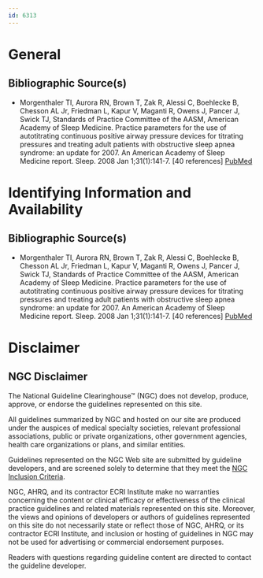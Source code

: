 ```yaml
---
id: 6313
---
```


# General

## Bibliographic Source(s)

- Morgenthaler TI, Aurora RN, Brown T, Zak R, Alessi C, Boehlecke B, Chesson AL Jr, Friedman L, Kapur V, Maganti R, Owens J, Pancer J, Swick TJ, Standards of Practice Committee of the AASM, American Academy of Sleep Medicine. Practice parameters for the use of autotitrating continuous positive airway pressure devices for titrating pressures and treating adult patients with obstructive sleep apnea syndrome: an update for 2007. An American Academy of Sleep Medicine report. Sleep. 2008 Jan 1;31(1):141-7. [40 references] [ PubMed ](http://www.ncbi.nlm.nih.gov/entrez/query.fcgi?cmd=Retrieve&db=pubmed&dopt=Abstract&list_uids=18220088)

# Identifying Information and Availability

## Bibliographic Source(s)

- Morgenthaler TI, Aurora RN, Brown T, Zak R, Alessi C, Boehlecke B, Chesson AL Jr, Friedman L, Kapur V, Maganti R, Owens J, Pancer J, Swick TJ, Standards of Practice Committee of the AASM, American Academy of Sleep Medicine. Practice parameters for the use of autotitrating continuous positive airway pressure devices for titrating pressures and treating adult patients with obstructive sleep apnea syndrome: an update for 2007. An American Academy of Sleep Medicine report. Sleep. 2008 Jan 1;31(1):141-7. [40 references] [ PubMed ](http://www.ncbi.nlm.nih.gov/entrez/query.fcgi?cmd=Retrieve&db=pubmed&dopt=Abstract&list_uids=18220088)

# Disclaimer

## NGC Disclaimer

The National Guideline Clearinghouse™ (NGC) does not develop, produce, approve, or endorse the guidelines represented on this site.

All guidelines summarized by NGC and hosted on our site are produced under the auspices of medical specialty societies, relevant professional associations, public or private organizations, other government agencies, health care organizations or plans, and similar entities.

Guidelines represented on the NGC Web site are submitted by guideline developers, and are screened solely to determine that they meet the [NGC Inclusion Criteria](/help-and-about/summaries/inclusion-criteria).

NGC, AHRQ, and its contractor ECRI Institute make no warranties concerning the content or clinical efficacy or effectiveness of the clinical practice guidelines and related materials represented on this site. Moreover, the views and opinions of developers or authors of guidelines represented on this site do not necessarily state or reflect those of NGC, AHRQ, or its contractor ECRI Institute, and inclusion or hosting of guidelines in NGC may not be used for advertising or commercial endorsement purposes.

Readers with questions regarding guideline content are directed to contact the guideline developer.

